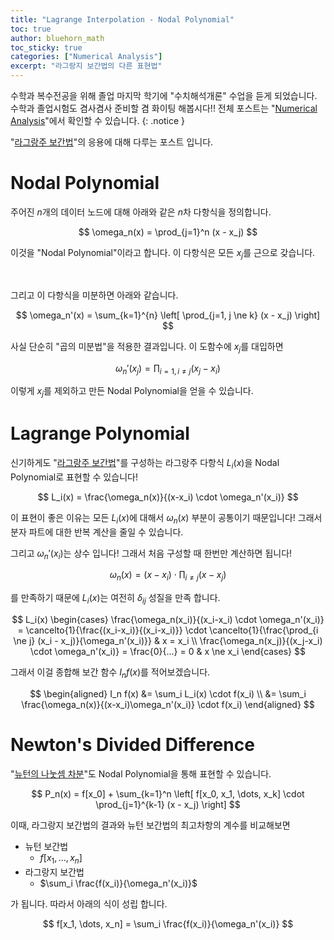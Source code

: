 ```yaml
---
title: "Lagrange Interpolation - Nodal Polynomial"
toc: true
author: bluehorn_math
toc_sticky: true
categories: ["Numerical Analysis"]
excerpt: "라그랑지 보간법의 다른 표현법"
---
```


수학과 복수전공을 위해 졸업 마지막 학기에 "수치해석개론" 수업을 듣게 되었습니다. 수학과 졸업시험도 겸사겸사 준비할 겸 화이팅 해봅시다!! 전체 포스트는 "[Numerical Analysis](/categories/numerical-analysis)"에서 확인할 수 있습니다.
{: .notice }

"[라그랑주 보간법](/2025/03/19/lagrange-interpolation/)"의 응용에 대해 다루는 포스트 입니다.

# Nodal Polynomial

주어진 $n$개의 데이터 노드에 대해 아래와 같은 $n$차 다항식을 정의합니다.

$$
\omega_n(x) = \prod_{j=1}^n (x - x_j)
$$

이것을 "Nodal Polynomial"이라고 합니다. 이 다항식은 모든 $x_j$를 근으로 갖습니다.

<br/>

그리고 이 다항식을 미분하면 아래와 같습니다.

$$
\omega_n'(x)
= \sum_{k=1}^{n} \left[
\prod_{j=1, j \ne k} (x - x_j)
\right]
$$

사실 단순히 "곱의 미분법"을 적용한 결과입니다. 이 도함수에 $x_j$를 대입하면

$$
\omega_n'(x_j) = \prod_{i=1, i \ne j} (x_j - x_i)
$$

이렇게 $x_j$를 제외하고 만든 Nodal Polynomial을 얻을 수 있습니다.

# Lagrange Polynomial

신기하게도 "[라그랑주 보간법](/2025/03/19/lagrange-interpolation/)"를 구성하는 라그랑주 다항식 $L_i(x)$을 Nodal Polynomial로 표현할 수 있습니다!

$$
L_i(x) = \frac{\omega_n(x)}{(x-x_i) \cdot \omega_n'(x_i)}
$$

이 표현이 좋은 이유는 모든 $L_i(x)$에 대해서 $\omega_n(x)$ 부분이 공통이기 때문입니다! 그래서 분자 파트에 대한 반복 계산을 줄일 수 있습니다.

그리고 $\omega_n'(x_i)$는 상수 입니다! 그래서 처음 구성할 때 한번만 계산하면 됩니다!

$$
\omega_n(x) = (x - x_i) \cdot \prod_{i \ne j} (x - x_j)
$$

를 만족하기 때문에 $L_i(x)$는 여전히 $\delta_{ij}$ 성질을 만족 합니다.

$$
L_i(x)
\begin{cases}
 \frac{\omega_n(x_i)}{(x_i-x_i) \cdot \omega_n'(x_i)}
 = \cancelto{1}{\frac{(x_i-x_i)}{(x_i-x_i)}} \cdot \cancelto{1}{\frac{\prod_{i \ne j} (x_i - x_j)}{\omega_n'(x_i)}} & x = x_i \\
\frac{\omega_n(x_j)}{(x_j-x_i) \cdot \omega_n'(x_i)} = \frac{0}{...} = 0 & x \ne x_i
\end{cases}
$$

그래서 이걸 종합해 보간 함수 $I_n f(x)$를 적어보겠습니다.

$$
\begin{aligned}
I_n f(x)
&= \sum_i L_i(x) \cdot f(x_i) \\
&= \sum_i \frac{\omega_n(x)}{(x-x_i)\omega_n'(x_i)} \cdot f(x_i)
\end{aligned}
$$

# Newton's Divided Difference

"[뉴턴의 나눗셈 차분](/2025/03/27/newton-divided-differences/)"도 Nodal Polynomial을 통해 표현할 수 있습니다.

$$
P_n(x) = f[x_0] + \sum_{k=1}^n \left[ f[x_0, x_1, \dots, x_k] \cdot \prod_{j=1}^{k-1} (x - x_j) \right]
$$

이때, 라그랑지 보간법의 결과와 뉴턴 보간법의 최고차항의 계수를 비교해보면

- 뉴턴 보간법
  - $f[x_1, \dots, x_n]$
- 라그랑지 보간법
  - $\sum_i \frac{f(x_i)}{\omega_n'(x_i)}$

가 됩니다. 따라서 아래의 식이 성립 합니다.

$$
f[x_1, \dots, x_n] = \sum_i \frac{f(x_i)}{\omega_n'(x_i)}
$$
